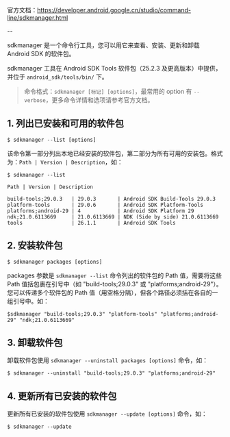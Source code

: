 官方文档：https://developer.android.google.cn/studio/command-line/sdkmanager.html

--

sdkmanager 是一个命令行工具，您可以用它来查看、安装、更新和卸载 Android SDK 的软件包。

sdkmanager 工具在 Android SDK Tools 软件包（25.2.3 及更高版本）中提供，并位于 `android_sdk/tools/bin/` 下。

> 命令格式：`sdkmanager [标记] [options]`，最常用的 option 有 `--verbose`，更多命令详情和选项请参考官方文档。

## 1. 列出已安装和可用的软件包

```
$ sdkmanager --list [options]
```

该命令第一部分列出本地已经安装的软件包，第二部分为所有可用的安装包。格式为：`Path | Version | Description`，如：

```
$ sdkmanager --list

Path | Version | Description

build-tools;29.0.3   | 29.0.3       | Android SDK Build-Tools 29.0.3
platform-tools       | 29.0.6       | Android SDK Platform-Tools
platforms;android-29 | 4            | Android SDK Platform 29
ndk;21.0.6113669     | 21.0.6113669 | NDK (Side by side) 21.0.6113669
tools                | 26.1.1       | Android SDK Tools
```

## 2. 安装软件包

```
$ sdkmanager packages [options]
```

packages 参数是 `sdkmanager --list` 命令列出的软件包的 Path 值，需要将这些 Path 值括包裹在引号中（如 "build-tools;29.0.3" 或 "platforms;android-29"）。您可以传递多个软件包的 Path 值（用空格分隔），但各个路径必须括在各自的一组引号中。如：

```
$sdkmanager "build-tools;29.0.3" "platform-tools" "platforms;android-29" "ndk;21.0.6113669"
```

## 3. 卸载软件包

卸载软件包使用 `sdkmanager --uninstall packages [options]` 命令，如：

```
$ sdkmanager --uninstall "build-tools;29.0.3" "platforms;android-29"
```

## 4. 更新所有已安装的软件包

更新所有已安装的软件包使用 `sdkmanager --update [options]` 命令，如：

```
$ sdkmanager --update
```
